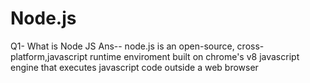 # Node.js
Q1- What is Node JS 
Ans-- 
    node.js is an open-source, cross-platform,javascript runtime enviroment built on chrome's v8 javascript engine that executes javascript code outside a web browser 

